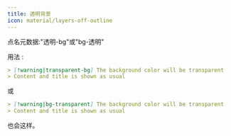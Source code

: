 ```yaml
---
title: 透明背景
icon: material/layers-off-outline
---
```


点名元数据:"透明-bg"或"bg-透明"

用法 :
```md
> [!warning|transparent-bg] The background color will be transparent
> Content and title is shown as usual
```
或
```md
> [!warning|bg-transparent] The background color will be transparent
> Content and title is shown as usual
```

也会这样。